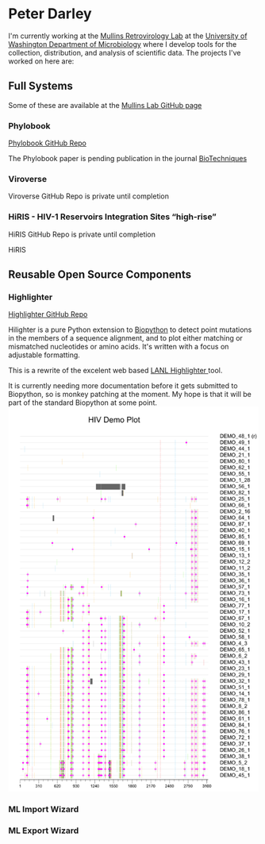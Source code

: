 # Peter Darley
I'm currently working at the [Mullins Retrovirology Lab](https://mullinslab.microbiol.washington.edu/) at the [University of Washington Department of Microbiology](https://microbiology.washington.edu/uw-microbiology-home) where I develop tools for the collection, distribution, and analysis of scientific data.  The projects I've worked on here are:

## Full Systems
Some of these are available at the [Mullins Lab GitHub page](https://github.com/MullinsLab)

### Phylobook
[Phylobook GitHub Repo](https://github.com/MullinsLab/phylobook)

The Phylobook paper is pending publication in the journal [BioTechniques](https://www.biotechniques.com/)

### Viroverse
Viroverse GitHub Repo is private until completion

### HiRIS - HIV-1 Reservoirs Integration Sites “high-rise”
HiRIS GitHub Repo is private until completion

HiRIS

## Reusable Open Source Components

### Highlighter
[Highlighter GitHub Repo](https://github.com/MullinsLab/Highlighter)

Hilighter is a pure Python extension to [Biopython](https://github.com/biopython/biopython) to detect point mutations in the members of a sequence alignment, and to plot either matching or mismatched nucleotides or amino acids.  It's written with a focus on adjustable formatting.

This is a rewrite of the excelent web based [LANL Highlighter ](https://www.hiv.lanl.gov/content/sequence/HIGHLIGHT/highlighter_top.html) tool.

It is currently needing more documentation before it gets submitted to Biopython, so is monkey patching at the moment.  My hope is that it will be part of the standard Biopython at some point.
![Highlighter demo image](DEMO_highlighter.png)
### ML Import Wizard
### ML Export Wizard
